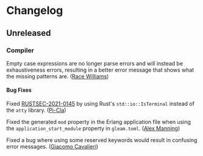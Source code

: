 # Changelog

## Unreleased

### Compiler

Empty case expressions are no longer parse errors and will instead be
exhaustiveness errors, resulting in a better error message that shows what the
missing patterns are. ([Race Williams](https://github.com/raquentin))

#### Bug Fixes

Fixed [RUSTSEC-2021-0145](https://rustsec.org/advisories/RUSTSEC-2021-0145) by
using Rust's `std::io::IsTerminal` instead of the `atty` library.
([Pi-Cla](https://github.com/Pi-Cla))

Fixed the generated `mod` property in the Erlang application file when using the
`application_start_module` property in `gleam.toml`. ([Alex Manning](https://github.com/rawhat))

Fixed a bug where using some reserved keywords would result in confusing error
messages. ([Giacomo Cavalieri](https://github.com/giacomocavalieri))
